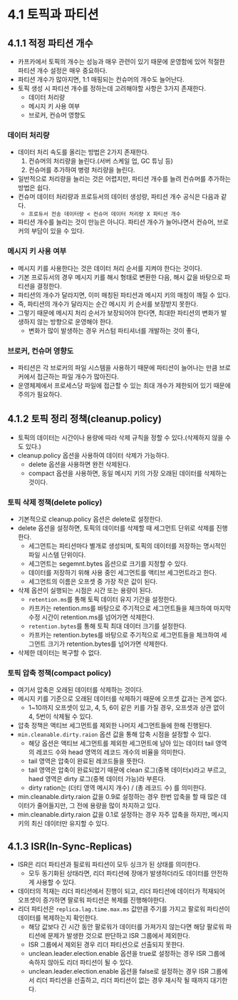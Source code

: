 # 4.1  토픽과 파티션

## 4.1.1 적정 파티션 개수

- 카프카에서 토픽의 개수는 성능과 매우 관련이 있기 때문에 운영함에 있어 적절한 파티션 개수 설정은 매우 중요하다.
- 파티션 개수가 많아지면, 1:1 매핑되는 컨슈머의 개수도 늘어난다.
- 토픽 생성 시 파티션 개수를 정하는데 고려해야할 사항은 3가지 존재한다.
  - 데이터 처리량
  - 메시지 키 사용 여부
  - 브로커, 컨슈머 영향도

### 데이터 처리량

- 데이터 처리 속도를 올리는 방법은 2가지 존재한다.
  1. 컨슈머의 처리량을 늘린다.(서버 스케일 업, GC 튜닝 등)
  2. 컨슈머를 추가하여 병령 처리량을 늘린다.
- 일반적으로 처리량을 늘리는 것은 어렵지만, 파티션 개수를 늘려 컨슈머를 추가하는 방법은 쉽다.
- 컨슈머 데이터 처리량과 프로듀서의 데이터 생성량, 파티션 개수 공식은 다음과 같다.
  - `프로듀서 전송 데이터량 < 컨슈머 데이터 처리량 X 파티션 개수`
- 파티션 개수를 늘리는 것이 만능은 아니다. 파티션 개수가 늘어나면서 컨슈머, 브로커의 부담이 있을 수 있다.

### 메시지 키 사용 여부

- 메시지 키를 사용한다는 것은 데이터 처리 순서를 지켜야 한다는 것이다.
- 기본 프로듀서의 경우 메시지 키를 해시 형태로 변환한 다음, 해시 값을 바탕으로 파티션을 결정한다.
- 파티션의 개수가 달라지면, 이미 매칭된 파티션과 메시지 키의 매칭이 깨질 수 있다.
- 즉, 파티션의 개수가 달라지는 순간 메시지 키 순서를 보장받지 못한다.
- 그렇기 때문에 메시지 처리 순서가 보장되어야 한다면, 최대한 파티션의 변화가 발생하지 않는 방향으로 운영해야 한다.
  - 변화가 많이 발생하는 경우 커스텀 파티셔너를 개발하는 것이 좋다,

### 브로커, 컨슈머 영향도

- 파티션은 각 브로커의 파일 시스템을 사용하기 때문에 파티션이 늘어나는 만큼 브로커에서 접근하는 파일 개수가 많아진다.
- 운영체제에서 프로세스당 파일에 접근할 수 있는 최대 개수가 제한되어 있기 때문에 주의가 필요하다.

## 4.1.2 토픽 정리 정책(cleanup.policy)

- 토픽의 데이터는 시간이나 용량에 따라 삭제 규칙을 정할 수 있다.(삭제하지 않을 수도 있다.)
- cleanup.policy 옵션을 사용하여 데이터 삭제가 가능하다.
  - delete 옵션을 사용하면 완전 삭제된다.
  - compact 옵션을 사용하면, 동일 메시지 키의 가장 오래된 데이터를 삭제하는 것이다.

### 토픽 삭제 정책(delete policy)

- 기본적으로 cleanup.policy 옵션은 delete로 설정한다.
- delete 옵션을 설정하면, 토픽의 데이터를 삭제할 때 세그먼트 단위로 삭제를 진행한다.
  - 세그먼트는 파티션마다 별개로 생성되며, 토픽의 데이터를 저장하는 명시적인 파일 시스템 단위이다.
  - 세그먼트는 segemnt.bytes 옵션으로 크기를 지정할 수 있다.
  - 데이터를 저장하기 위해 사용 중인 세그먼트를 액티브 세그먼트라고 한다.
  - 세그먼트의 이름은 오프셋 중 가장 작은 값이 된다.
- 삭제 옵션이 실행되는 시점은 시간 또는 용량이 된다.
  - `retention.ms`를 통해 토픽 데이터 유지 기간을 설정한다.
  - 카프카는 retention.ms를 바탕으로 주기적으로 세그먼트들을  체크하여 마지막 수정 시간이 retention.ms를 넘어가면 삭제한다.
  - `retention.bytes`를 통해 토픽 최대 데이터 크기를 설정한다.
  - 카프카는 retention.bytes를 바탕으로 주기적으로 세그먼트들을 체크하여 세그먼트 크기가 retention.bytes를 넘어가면 삭제한다.
- 삭제한 데이터는 복구할 수 없다.

### 토픽 압축 정책(compact policy)

- 여기서 압축은 오래된 데이터를 삭제하는 것이다.
- 메시지 키를 기준으로 오래된 데이터를 삭제하기 때문에 오프셋 값과는 관계 없다.
  - 1~10까지 오프셋이 있고, 4, 5, 6이 같은 키를 가질 경우, 오프셋과 상관 없이 4, 5번이 삭제될 수 있다.
- 압축 정책은 액티브 세그먼트를 제외한 나머지 세그먼트들에 한해 진행된다.
- `min.cleanable.dirty.raion` 옵션 값을 통해 압축 시점을 설정할 수 있다.
  - 해당 옵션은 액티브 세그먼트를 제외한 세그먼트에 남아 있는 데이터 tail 영역의 레코드 수와 head 영역의 레코드 개수의 비율을 의미한다.
  - tail 영역은 압축이 완료된 레코드들을 뜻한다.
  - tail 영역은 압축이 완료되었기 때문에 clean 로그(중복 데이터x)라고 부르고, haed 영역은 dirty 로그(중복 데이터 가능)라 부른다.
  - dirty ration는 (더티 영역 메시지 개수) / (총 레코드 수) 를 의미한다.
- min.cleanable.dirty.raion 값을 0.9로 설정하는 경우 한번 압축을 할 때 많은 데이터가 줄어들지만, 그 전에 용량을 많이 차지하고 있다.
- min.cleanable.dirty.raion 값을 0.1로 설정하는 경우 자주 압축을 하지만, 메시지 키의 최신 데이터만 유지할 수 있다.

## 4.1.3 ISR(In-Sync-Replicas)

- ISR은 리더 파티션과 필로워 파티션이 모두 싱크가 된 상태를 의미한다.
  - 모두 동기화된 상태라면, 리더 파티션에 장애가 발생하더라도 데이터를 안전하게 사용할 수 있다.
- 데이터의 적재는 리더 파티션에서 진행이 되고, 리더 파티션에 데이터가 적재되어 오프셋이 증가하면 팔로워 파티션은 복제를 진행해야한다.
- 리더 파티션은 `replica.lag.time.max.ms` 값만큼 주기를 가지고 팔로워 파티션이 데이터를 복제하는지 확인한다.
  - 해당 값보다 긴 시간 동안 팔로워가 데이터를 가져가지 않는다면 해당 팔로워 파티션에 문제가 발생한 것으로 판단하고 ISR 그룹에서 제외한다.
  - ISR 그룹에서 제외된 경우 리더 파티션으로 선출되지 못한다.
  - unclean.leader.election.enable 옵션을 true로 설정하는 경우 ISR 그룹에 속하지 않아도 리더 파티션이 될 수 있다.
  - unclean.leader.election.enable 옵션을 false로 설정하는 경우 ISR 그룹에서 리더 파티션을 선출하고, 리더 파티션이 없는 경우 재시작 될 때까지 대기한다.
